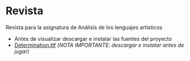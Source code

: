 # Revista
Revista para la asignatura de Análisis de los lenguajes artísticos

- Antes de visualizar descargar e instalar las fuentes del proyecto
- [Determination.ttf](https://github.com/batstuff/revista/blob/main/determination.zip?raw=true) (*NOTA IMPORTANTE: descargar e instalar antes de jugar*)
